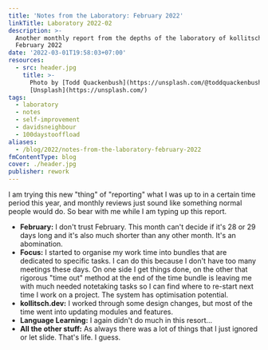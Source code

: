 ```yaml
---
title: 'Notes from the Laboratory: February 2022'
linkTitle: Laboratory 2022-02
description: >-
  Another monthly report from the depths of the laboratory of kollitsch.den -
  February 2022
date: '2022-03-01T19:58:03+07:00'
resources:
  - src: header.jpg
    title: >-
      Photo by [Todd Quackenbush](https://unsplash.com/@toddquackenbush) via
      [Unsplash](https://unsplash.com/)
tags:
  - laboratory
  - notes
  - self-improvement
  - davidsneighbour
  - 100daystooffload
aliases:
  - /blog/2022/notes-from-the-laboratory-february-2022
fmContentType: blog
cover: ./header.jpg
publisher: rework
---
```


I am trying this new "thing" of "reporting" what I was up to in a certain time period this year, and monthly reviews just sound like something normal people would do. So bear with me while I am typing up this report.

* **February:** I don't trust February. This month can't decide if it's 28 or 29 days long and it's also much shorter than any other month. It's an abomination.
* **Focus:** I started to organise my work time into bundles that are dedicated to specific tasks. I can do this because I don't have too many meetings these days. On one side I get things done, on the other that rigorous "time out" method at the end of the time bundle is leaving me with much needed notetaking tasks so I can find where to re-start next time I work on a project. The system has optimisation potential.
* **kollitsch.dev:** I worked through some design changes, but most of the time went into updating modules and features.
* **Language Learning:** I again didn't do much in this resort…
* **All the other stuff:** As always there was a lot of things that I just ignored or let slide. That's life. I guess.
